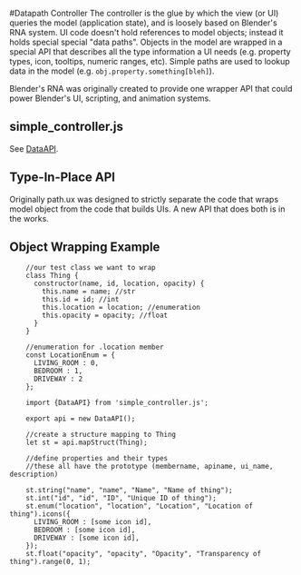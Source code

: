 #Datapath Controller 
The controller is the glue by which the view (or UI) queries the model (application state), 
and is loosely based on Blender's RNA system.  UI code doesn't hold references to model 
objects; instead it holds special special "data paths".  Objects in the model are wrapped 
in a special API that describes all the type information a UI needs (e.g. property types, 
icon, tooltips, numeric ranges, etc).  Simple paths are used to lookup data in the model 
(e.g. ```obj.property.something[bleh]```).

Blender's RNA was originally created to provide one wrapper API that could power Blender's UI, 
scripting, and animation systems.  

## simple_controller.js

See [DataAPI](@DataAPI). 

## Type-In-Place API
Originally path.ux was designed to strictly separate the code that wraps model object from
the code that builds UIs.  A new API that does both is in the works.

## Object Wrapping Example

```
    //our test class we want to wrap
    class Thing {
      constructor(name, id, location, opacity) {
        this.name = name; //str
        this.id = id; //int
        this.location = location; //enumeration
        this.opacity = opacity; //float
      }
    }
    
    //enumeration for .location member
    const LocationEnum = {
      LIVING_ROOM : 0,
      BEDROOM : 1,
      DRIVEWAY : 2
    };
    
    import {DataAPI} from 'simple_controller.js';
    
    export api = new DataAPI();
    
    //create a structure mapping to Thing
    let st = api.mapStruct(Thing);
    
    //define properties and their types
    //these all have the prototype (membername, apiname, ui_name, description)
    
    st.string("name", "name", "Name", "Name of thing");
    st.int("id", "id", "ID", "Unique ID of thing");
    st.enum("location", "location", "Location", "Location of thing").icons({
      LIVING_ROOM : [some icon id],
      BEDROOM : [some icon id],
      DRIVEWAY : [some icon id],
    });
    st.float("opacity", "opacity", "Opacity", "Transparency of thing").range(0, 1);

```
